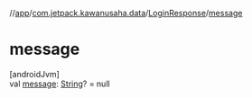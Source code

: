 //[app](../../../index.md)/[com.jetpack.kawanusaha.data](../index.md)/[LoginResponse](index.md)/[message](message.md)

# message

[androidJvm]\
val [message](message.md): [String](https://kotlinlang.org/api/latest/jvm/stdlib/kotlin/-string/index.html)? = null
